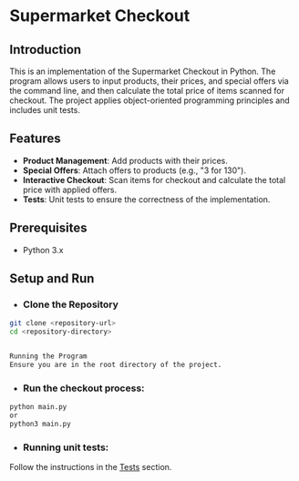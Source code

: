 # Supermarket Checkout

## Introduction

This is an implementation of the Supermarket Checkout in Python. The program allows users to input products, their prices, and special offers via the command line, and then calculate the total price of items scanned for checkout. The project applies object-oriented programming principles and includes unit tests.

## Features

- **Product Management**: Add products with their prices.
- **Special Offers**: Attach offers to products (e.g., "3 for 130").
- **Interactive Checkout**: Scan items for checkout and calculate the total price with applied offers.
- **Tests**: Unit tests to ensure the correctness of the implementation.

## Prerequisites

- Python 3.x

## Setup and Run

- ### Clone the Repository

```sh
git clone <repository-url>
cd <repository-directory>


Running the Program
Ensure you are in the root directory of the project.
```

- ### Run the checkout process:
```sh
python main.py
or 
python3 main.py
```

- ### Running unit tests:

Follow the instructions in the [Tests](RUNNING_TESTS.md) section.
